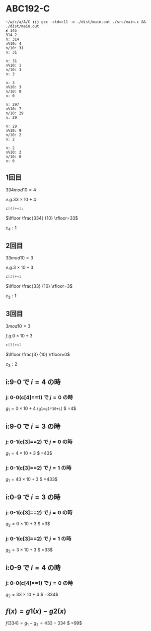 # ABC192-C

```
~/w/c/a/A/C ❯❯❯ gcc -std=c11 -o ./dist/main.out ./src/main.c && ./dist/main.out                                                                       ✘ 145
314 2
n: 314
n%10: 4
n/10: 31
n: 31

n: 31
n%10: 1
n/10: 3
n: 3

n: 3
n%10: 3
n/10: 0
n: 0

n: 297
n%10: 7
n/10: 29
n: 29

n: 29
n%10: 9
n/10: 2
n: 2

n: 2
n%10: 2
n/10: 0
n: 0

```

## 1回目

$334mod10=4$

$e.g. 33×10+4$

```c
c[4]+=1;
```

$\lfloor \frac{334} {10} \rfloor=33$

$c_4:1$

## 2回目

$33mod10=3$

$e.g. 3×10+3$

```c
c[3]+=1
```

$\lfloor \frac{33} {10} \rfloor=3$

$c_3:1$

## 3回目

$3mod10=3$

$f.g. 0×10+3$

```c
c[3]+=1
```

$\lfloor \frac{3} {10} \rfloor=0$

$c_3:2$

## i:9-0 で $i=4$ の時

### j: 0-0(c[4]==1) で $j=0$ の時

$g_1=0×10+4$ (`g1=g1*10+i`)
$ =4$

## i:9-0 で $i=3$ の時

### j: 0-1(c[3]==2) で $j=0$ の時

$g_1=4×10+3$
$ =43$

### j: 0-1(c[3]==2) で $j=1$ の時

$g_1=43×10+3$
$ =433$

## i:0-9 で $i=3$ の時

### j: 0-1(c[3]==2) で $j=0$ の時

$g_2=0×10+3$
$ =3$

### j: 0-1(c[3]==2) で $j=1$ の時

$g_2=3×10+3$
$ =33$

## i:0-9 で $i=4$ の時

### j: 0-0(c[4]==1) で $j=0$ の時

$g_2=33×10+4$
$ =334$

## $f(x)=g1(x)-g2(x)$

$f(334)=g_1-g_2=433-334$
$ =99$
